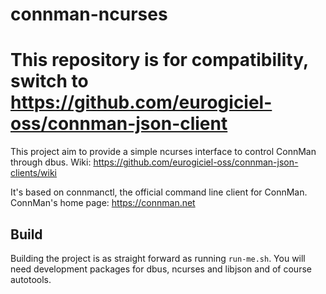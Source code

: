 # connman-ncurses

# This repository is for compatibility, switch to https://github.com/eurogiciel-oss/connman-json-client

This project aim to provide a simple ncurses interface to control ConnMan through
dbus. Wiki: https://github.com/eurogiciel-oss/connman-json-clients/wiki

It's based on connmanctl, the official command line client for ConnMan.
ConnMan's home page: https://connman.net

## Build

Building the project is as straight forward as running `run-me.sh`.
You will need development packages for dbus, ncurses and libjson and of course
autotools.
